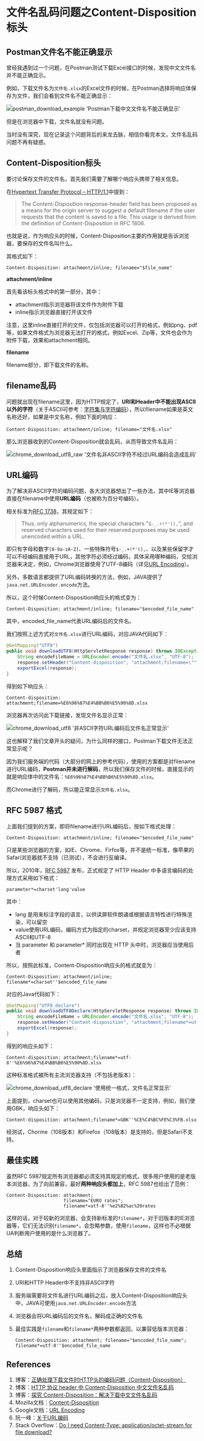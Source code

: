 # 文件名乱码问题之Content-Disposition标头

## Postman文件名不能正确显示

曾经我遇到过一个问题，在Postman测试下载Excel接口的时候，发现中文文件名并不能正确显示。

例如，下载文件名为`文件名.xlsx`的Excel文件的时候，在Postman选择将响应体保存为文件，我们会看到文件名不能正确显示：

![postman_download_example 'Postman下载中文文件名不能正确显示'](header_content_disposition_assets/postman_download_example.png)

但是在浏览器中下载，文件名就没有问题。

当时没有深究，现在记录这个问题背后的来龙去脉，相信你看完本文，文件名乱码问题不再有疑惑。

## Content-Disposition标头

要讨论保存文件的文件名，首先我们需要了解哪个响应头携带了相关信息。

在[Hypertext Transfer Protocol – HTTP/1.1](http://www.rfc-editor.org/rfc/rfc2616.pdf)中提到：

> The Content-Disposition response-header field has been proposed as a means for the origin server to suggest a default filename if the user requests that the content is saved to a file. This usage is derived from the definition of Content-Disposition in RFC 1806.

也就是说，作为响应头的时候，Content-Disposition主要的作用就是告诉浏览器，要保存的文件名叫什么。

其格式如下：

```
Content-Disposition: attachment/inline; filename="$file_name"
```

**attachment/inline**

首先看该标头格式中的第一部分，其中：

- attachment指示浏览器将该文件作为附件下载
- inline指示浏览器直接打开该文件

注意，这里inline直接打开的文件，仅包括浏览器可以打开的格式，例如png、pdf等，如果文件格式为浏览器无法打开的格式，例如Excel、Zip等，文件也会作为附件下载，效果和attachment相同。

**filename**

filename部分，即下载文件的名称。

## filename乱码

问题就出现在filename这里，因为HTTP规定了，**URI和Header中不能出现ASCII以外的字符**（关于ASCII可参考：[字符集与字符编码](ComputerBasic/character_set.md)），所以filename如果是英文名称还好，如果是中文名称，例如下面的响应：

```
Content-Disposition: attachment/inline; filename="文件名.xlsx"
```

那么浏览器收到的Content-Disposition就会乱码，从而导致文件名乱码：

![chrome_download_utf8_raw '文件名非ASCII字符不经过URL编码会造成乱码'](header_content_disposition_assets/chrome_download_utf8_raw.png)

## URL编码

为了解决非ASCII字符的编码问题，各大浏览器想出了一些办法，其中IE等浏览器直接在filename中使用**URL编码**（也被称为百分号编码）。

相关标准为[RFC 1738](https://www.ietf.org/rfc/rfc1738.txt)，其规定如下：

>Thus, only alphanumerics, the special characters "`$-_.+!*'(),`", and  reserved characters used for their reserved purposes may be used unencoded within a URL.

即只有字母和数字`[0-9a-zA-Z]`、一些特殊符号`$-_.+!*'(),`、以及某些保留字才可以不经编码直接用于URL，其他字符必须经过编码，具体采用哪种编码，交给浏览器来决定，例如，Chrome浏览器使用了UTF-8编码（详见[URL Encoding](https://developers.google.com/maps/url-encoding)）。

另外，多数语言都提供了URL编码转换的方法，例如，JAVA提供了`java.net.URLEncoder.encode`方法。

所以，这个时候Content-Disposition响应头的格式变为：

```
Content-Disposition: attachment/inline; filename="$encoded_file_name"
```

其中，encoded_file_name代表URL编码后的文件名。

我们按照上述方式对`文件名.xlsx`进行URL编码，对应JAVA代码如下：

```java
@GetMapping("UTF8")
public void downloadUTF8(HttpServletResponse response) throws IOException {
    String encodeFileName = URLEncoder.encode("文件名.xlsx", "UTF-8");
    response.setHeader("Content-disposition", "attachment;filename=\"" + encodeFileName + "\"");
    exportExcel(response);
}
```

得到如下响应头：

```
Content-disposition: attachment;filename=%E6%96%87%E4%BB%B6%E5%90%8D.xlsx
```

浏览器再次访问此下载链接，发现文件名显示正常：

![chrome_download_utf8 '非ASCII字符URL编码后文件名正常显示'](header_content_disposition_assets/chrome_download_utf8.png)

这也解释了我们文章开头的疑问，为什么同样的接口，Postman下载文件无法正常显示呢？

因为我们服务端的代码（大部分的网上的参考代码），使用的方案都是对filename进行URL编码，**Postman并未进行解码**，所以我们保存文件的时候，直接显示的就是响应体中的文件名：`%E6%96%87%E4%BB%B6%E5%90%8D.xlsx`。

而Chrome进行了解码，所以能正常显示`文件名.xlsx`。

## RFC 5987 格式

上面我们提到的方案，即将filename进行URL编码后，按如下格式处理：

```
Content-Disposition: attachment/inline; filename="$encoded_file_name"
```

只是某些浏览器的方案，如IE、Chrome、Firfox等，并不是统一标准，像苹果的Safari浏览器就不支持（已测试），不会进行反编译。

所以，2010年，[RFC 5987](http://tools.ietf.org/html/rfc5987) 发布，正式规定了 HTTP Header 中多语言编码的处理方式采用如下格式：

```
parameter*=charset'lang'value
```

其中：

- lang 是用来标注字段的语言，以供读屏软件朗诵或根据语言特性进行特殊渲染，可以留空
- value使用URL编码，编码方式为指定的charset，并规定浏览器至少应该支持ASCII和UTF-8
- 当 parameter 和 parameter* 同时出现在 HTTP 头中时，浏览器应当使用后者

所以，按照此标准，Content-Disposition响应头的格式就变为：

```
Content-Disposition: attachment/inline; filename*=charset''$encoded_file_name
```

对应的Java代码如下：

```java
@GetMapping("UTF8_declare")
public void downloadUTF8Declare(HttpServletResponse response) throws IOException {
    String encodeFileName = URLEncoder.encode("文件名.xlsx", "UTF-8");
    response.setHeader("Content-disposition", "attachment;filename*=utf-8''" + encodeFileName);
    exportExcel(response);
}
```

得到的响应头如下：

```
Content-disposition: attachment;filename*=utf-8''%E6%96%87%E4%BB%B6%E5%90%8D.xlsx
```

这种标准格式被所有主流浏览器支持（不包括老版本）：

![chrome_download_utf8_declare '使用统一格式，文件名正常显示'](header_content_disposition_assets/chrome_download_utf8_declare.png)

上面提到，charset也可以使用其他编码，只是浏览器不一定支持，例如，我们使用GBK，响应头如下：

```
Content-disposition: attachment;filename*=GBK''%CE%C4%BC%FE%C3%FB.xlsx
```

经测试，Chorme（108版本）和Firefox（108版本）是支持的，但是Safari不支持。

## 最佳实践

虽然RFC 5987规定所有浏览器都必须支持其规定的格式，很多用户使用的是老版本浏览器，为了向前兼容，最好**两种响应头都加上**，RFC 5987也给出了范例：

```
Content-Disposition: attachment;
                     filename="EURO rates";
                     filename*=utf-8''%e2%82%ac%20rates
```

这样的话，对于较新的浏览器，会支持新标准的`filename*`，对于旧版本的IE浏览器等，它们无法识别`filename*`，会忽略参数，使用`filename`，这样也不必根据UA判断用户使用的是什么浏览器了。

## 总结

1. Content-Disposition响应头里面指示了浏览器保存文件的文件名

2. URI和HTTP Header中不支持非ASCII字符

3. 服务端需要将文件名进行URL编码之后，放入Content-Disposition响应头中，JAVA可使用`java.net.URLEncoder.encode`方法

4. 浏览器会将URL编码后的文件名，解码成正确的文件名

5. 最佳实践是`filename`和`filename*`两种参数都返回，以兼容低版本浏览器：

   ```
   Content-Disposition: attachment; filename="$encoded_file_name"; filename*=utf-8''$encoded_file_name
   ```

## References

1. 博客：[正确处理下载文件时HTTP头的编码问题（Content-Disposition）](https://blog.robotshell.org/2012/deal-with-http-header-encoding-for-file-download/)
2. 博客：[HTTP 协议 header 中 Content-Disposition 中文文件名乱码](https://my.oschina.net/pingpangkuangmo/blog/376332)
3. 博客：[探究 Content-Disposition：解决下载中文文件名乱码](https://blog.csdn.net/liuyaqi1993/article/details/78275396)
4. Mozilla文档：[Content-Disposition](https://developer.mozilla.org/docs/Web/HTTP/Headers/Content-Disposition)
5. Google文档：[URL Encoding](https://developers.google.com/maps/url-encoding)
6. 阮一峰：[关于URL编码](https://www.ruanyifeng.com/blog/2010/02/url_encoding.html)
7. Stack Overflow：[Do I need Content-Type: application/octet-stream for file download?](https://stackoverflow.com/questions/20508788/do-i-need-content-type-application-octet-stream-for-file-download)